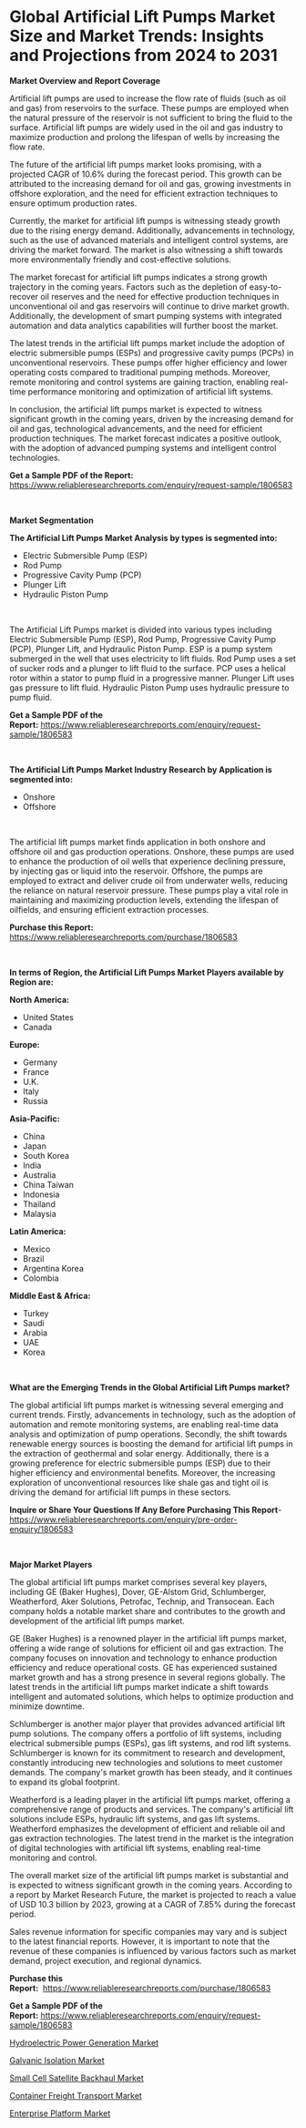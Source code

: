 <p><h1>Global Artificial Lift Pumps Market Size and Market Trends: Insights and Projections from 2024 to 2031</h1></p><p><strong>Market Overview and Report Coverage</strong></p>
<p><p>Artificial lift pumps are used to increase the flow rate of fluids (such as oil and gas) from reservoirs to the surface. These pumps are employed when the natural pressure of the reservoir is not sufficient to bring the fluid to the surface. Artificial lift pumps are widely used in the oil and gas industry to maximize production and prolong the lifespan of wells by increasing the flow rate.</p><p>The future of the artificial lift pumps market looks promising, with a projected CAGR of 10.6% during the forecast period. This growth can be attributed to the increasing demand for oil and gas, growing investments in offshore exploration, and the need for efficient extraction techniques to ensure optimum production rates.</p><p>Currently, the market for artificial lift pumps is witnessing steady growth due to the rising energy demand. Additionally, advancements in technology, such as the use of advanced materials and intelligent control systems, are driving the market forward. The market is also witnessing a shift towards more environmentally friendly and cost-effective solutions.</p><p>The market forecast for artificial lift pumps indicates a strong growth trajectory in the coming years. Factors such as the depletion of easy-to-recover oil reserves and the need for effective production techniques in unconventional oil and gas reservoirs will continue to drive market growth. Additionally, the development of smart pumping systems with integrated automation and data analytics capabilities will further boost the market.</p><p>The latest trends in the artificial lift pumps market include the adoption of electric submersible pumps (ESPs) and progressive cavity pumps (PCPs) in unconventional reservoirs. These pumps offer higher efficiency and lower operating costs compared to traditional pumping methods. Moreover, remote monitoring and control systems are gaining traction, enabling real-time performance monitoring and optimization of artificial lift systems.</p><p>In conclusion, the artificial lift pumps market is expected to witness significant growth in the coming years, driven by the increasing demand for oil and gas, technological advancements, and the need for efficient production techniques. The market forecast indicates a positive outlook, with the adoption of advanced pumping systems and intelligent control technologies.</p></p>
<p><strong>Get a Sample PDF of the Report:</strong> <a href="https://www.reliableresearchreports.com/enquiry/request-sample/1806583">https://www.reliableresearchreports.com/enquiry/request-sample/1806583</a></p>
<p>&nbsp;</p>
<p><strong>Market Segmentation</strong></p>
<p><strong>The Artificial Lift Pumps Market Analysis by types is segmented into:</strong></p>
<p><ul><li>Electric Submersible Pump (ESP)</li><li>Rod Pump</li><li>Progressive Cavity Pump (PCP)</li><li>Plunger Lift</li><li>Hydraulic Piston Pump</li></ul></p>
<p>&nbsp;</p>
<p><p>The Artificial Lift Pumps market is divided into various types including Electric Submersible Pump (ESP), Rod Pump, Progressive Cavity Pump (PCP), Plunger Lift, and Hydraulic Piston Pump. ESP is a pump system submerged in the well that uses electricity to lift fluids. Rod Pump uses a set of sucker rods and a plunger to lift fluid to the surface. PCP uses a helical rotor within a stator to pump fluid in a progressive manner. Plunger Lift uses gas pressure to lift fluid. Hydraulic Piston Pump uses hydraulic pressure to pump fluid.</p></p>
<p><strong>Get a Sample PDF of the Report:</strong>&nbsp;<a href="https://www.reliableresearchreports.com/enquiry/request-sample/1806583">https://www.reliableresearchreports.com/enquiry/request-sample/1806583</a></p>
<p>&nbsp;</p>
<p><strong>The Artificial Lift Pumps Market Industry Research by Application is segmented into:</strong></p>
<p><ul><li>Onshore</li><li>Offshore</li></ul></p>
<p>&nbsp;</p>
<p><p>The artificial lift pumps market finds application in both onshore and offshore oil and gas production operations. Onshore, these pumps are used to enhance the production of oil wells that experience declining pressure, by injecting gas or liquid into the reservoir. Offshore, the pumps are employed to extract and deliver crude oil from underwater wells, reducing the reliance on natural reservoir pressure. These pumps play a vital role in maintaining and maximizing production levels, extending the lifespan of oilfields, and ensuring efficient extraction processes.</p></p>
<p><strong>Purchase this Report:</strong>&nbsp; <a href="https://www.reliableresearchreports.com/purchase/1806583">https://www.reliableresearchreports.com/purchase/1806583</a></p>
<p>&nbsp;</p>
<p><strong>In terms of Region, the Artificial Lift Pumps Market Players available by Region are:</strong></p>
<p>
    <p> <strong> North America: </strong>
        <ul>
            <li>United States</li>
            <li>Canada</li>
        </ul>
        </p> 
    <p> <strong> Europe: </strong>
        <ul>
            <li>Germany</li>
            <li>France</li>
            <li>U.K.</li>
            <li>Italy</li>
            <li>Russia</li>
        </ul>
        </p> 
    <p> <strong> Asia-Pacific: </strong>
        <ul>
            <li>China</li>
            <li>Japan</li>
            <li>South Korea</li>
            <li>India</li>
            <li>Australia</li>
            <li>China Taiwan</li>
            <li>Indonesia</li>
            <li>Thailand</li>
            <li>Malaysia</li>
        </ul>
        </p> 
    <p> <strong> Latin America: </strong>
        <ul>
            <li>Mexico</li>
            <li>Brazil</li>
            <li>Argentina Korea</li>
            <li>Colombia</li>
        </ul>
        </p> 
    <p> <strong> Middle East & Africa: </strong>
        <ul>
            <li>Turkey</li>
            <li>Saudi</li>
            <li>Arabia</li>
            <li>UAE</li>
            <li>Korea</li>
        </ul>
    </p>
    </p>
<p>&nbsp;</p>
<p><strong>What are the Emerging Trends in the Global Artificial Lift Pumps market?</strong></p>
<p><p>The global artificial lift pumps market is witnessing several emerging and current trends. Firstly, advancements in technology, such as the adoption of automation and remote monitoring systems, are enabling real-time data analysis and optimization of pump operations. Secondly, the shift towards renewable energy sources is boosting the demand for artificial lift pumps in the extraction of geothermal and solar energy. Additionally, there is a growing preference for electric submersible pumps (ESP) due to their higher efficiency and environmental benefits. Moreover, the increasing exploration of unconventional resources like shale gas and tight oil is driving the demand for artificial lift pumps in these sectors.</p></p>
<p><strong>Inquire or Share Your Questions If Any Before Purchasing This Report</strong>- <a href="https://www.reliableresearchreports.com/enquiry/pre-order-enquiry/1806583">https://www.reliableresearchreports.com/enquiry/pre-order-enquiry/1806583</a></p>
<p>&nbsp;</p>
<p><strong>Major Market Players</strong></p>
<p><p>The global artificial lift pumps market comprises several key players, including GE (Baker Hughes), Dover, GE-Alstom Grid, Schlumberger, Weatherford, Aker Solutions, Petrofac, Technip, and Transocean. Each company holds a notable market share and contributes to the growth and development of the artificial lift pumps market.</p><p>GE (Baker Hughes) is a renowned player in the artificial lift pumps market, offering a wide range of solutions for efficient oil and gas extraction. The company focuses on innovation and technology to enhance production efficiency and reduce operational costs. GE has experienced sustained market growth and has a strong presence in several regions globally. The latest trends in the artificial lift pumps market indicate a shift towards intelligent and automated solutions, which helps to optimize production and minimize downtime.</p><p>Schlumberger is another major player that provides advanced artificial lift pump solutions. The company offers a portfolio of lift systems, including electrical submersible pumps (ESPs), gas lift systems, and rod lift systems. Schlumberger is known for its commitment to research and development, constantly introducing new technologies and solutions to meet customer demands. The company's market growth has been steady, and it continues to expand its global footprint.</p><p>Weatherford is a leading player in the artificial lift pumps market, offering a comprehensive range of products and services. The company's artificial lift solutions include ESPs, hydraulic lift systems, and gas lift systems. Weatherford emphasizes the development of efficient and reliable oil and gas extraction technologies. The latest trend in the market is the integration of digital technologies with artificial lift systems, enabling real-time monitoring and control.</p><p>The overall market size of the artificial lift pumps market is substantial and is expected to witness significant growth in the coming years. According to a report by Market Research Future, the market is projected to reach a value of USD 10.3 billion by 2023, growing at a CAGR of 7.85% during the forecast period.</p><p>Sales revenue information for specific companies may vary and is subject to the latest financial reports. However, it is important to note that the revenue of these companies is influenced by various factors such as market demand, project execution, and regional dynamics.</p></p>
<p><strong>Purchase this Report:</strong>&nbsp;&nbsp;<a href="https://www.reliableresearchreports.com/purchase/1806583">https://www.reliableresearchreports.com/purchase/1806583</a></p>
<p></p>
<p><strong>Get a Sample PDF of the Report:</strong>&nbsp;<a href="https://www.reliableresearchreports.com/enquiry/request-sample/1806583">https://www.reliableresearchreports.com/enquiry/request-sample/1806583</a></p>
<p><p><a href="https://medium.com/@kathrynlynch04/hydroelectric-power-generation-market-analysis-its-cagr-market-segmentation-and-global-industry-dd2513db6594">Hydroelectric Power Generation Market</a></p><p><a href="https://medium.com/@kathrynlynch04/galvanic-isolation-market-research-report-its-history-and-forecast-2023-to-2030-97489d027f01">Galvanic Isolation Market</a></p><p><a href="https://medium.com/@kathrynlynch04/small-cell-satellite-backhaul-market-share-evolution-and-market-growth-trends-2023-2030-4bfbc8d7f3a5">Small Cell Satellite Backhaul Market</a></p><p><a href="https://medium.com/@kathrynlynch04/container-freight-transport-market-competitive-analysis-market-trends-and-forecast-to-2030-27be6a1b6e79">Container Freight Transport Market</a></p><p><a href="https://medium.com/@kathrynlynch04/enterprise-platform-market-research-report-its-history-and-forecast-2023-to-2030-c667c137e384">Enterprise Platform Market</a></p></p>